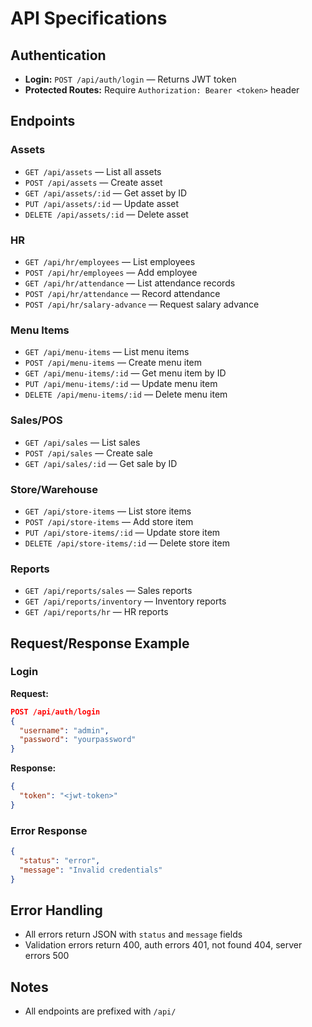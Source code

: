# API Specifications

## Authentication
- **Login:** `POST /api/auth/login` — Returns JWT token
- **Protected Routes:** Require `Authorization: Bearer <token>` header

## Endpoints

### Assets
- `GET /api/assets` — List all assets
- `POST /api/assets` — Create asset
- `GET /api/assets/:id` — Get asset by ID
- `PUT /api/assets/:id` — Update asset
- `DELETE /api/assets/:id` — Delete asset

### HR
- `GET /api/hr/employees` — List employees
- `POST /api/hr/employees` — Add employee
- `GET /api/hr/attendance` — List attendance records
- `POST /api/hr/attendance` — Record attendance
- `POST /api/hr/salary-advance` — Request salary advance

### Menu Items
- `GET /api/menu-items` — List menu items
- `POST /api/menu-items` — Create menu item
- `GET /api/menu-items/:id` — Get menu item by ID
- `PUT /api/menu-items/:id` — Update menu item
- `DELETE /api/menu-items/:id` — Delete menu item

### Sales/POS
- `GET /api/sales` — List sales
- `POST /api/sales` — Create sale
- `GET /api/sales/:id` — Get sale by ID

### Store/Warehouse
- `GET /api/store-items` — List store items
- `POST /api/store-items` — Add store item
- `PUT /api/store-items/:id` — Update store item
- `DELETE /api/store-items/:id` — Delete store item

### Reports
- `GET /api/reports/sales` — Sales reports
- `GET /api/reports/inventory` — Inventory reports
- `GET /api/reports/hr` — HR reports

## Request/Response Example

### Login
**Request:**
```json
POST /api/auth/login
{
  "username": "admin",
  "password": "yourpassword"
}
```
**Response:**
```json
{
  "token": "<jwt-token>"
}
```

### Error Response
```json
{
  "status": "error",
  "message": "Invalid credentials"
}
```

## Error Handling
- All errors return JSON with `status` and `message` fields
- Validation errors return 400, auth errors 401, not found 404, server errors 500

## Notes
- All endpoints are prefixed with `/api/`
